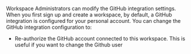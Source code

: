Workspace Administrators can modify the GitHub integration settings. When you first sign up and create a workspace, by default, a GitHub integration is configured for your personal account. You can change the GitHub integration configuration to:

* Re-authorize the GitHub account connected to this workspace. This is useful if you want to change the Github user 

## 